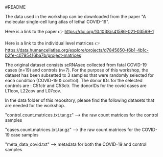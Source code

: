 #README

The data used in the workshop can be downloaded from the paper "A molecular single-cell lung atlas of lethal COVID-19". 

Here is a link to the paper 👉 https://doi.org/10.1038/s41586-021-03569-1

Here is a link to the individual level matrices 👉 https://data.humancellatlas.org/explore/projects/d7845650-f6b1-4b1c-b2fe-c0795416ba7b/project-matrices

The original dataset consists scRNAseq collected from fatal COVID-19 cases (n=19) and controls (n=7). For the purpose of this workshop, the dataset has been subsetted to 3 samples that were randomly selected for each condition (COVID-19 & control).
The donor IDs for the selected controls are : C51ctr and C53ctr. 
The donorIDs for the covid cases are L11cov, L22cov and L07cov.

In the data folder of this repository, please find the following datasets that are needed for the workshop. 

"control.count.matrices.txt.tar.gz" --> the raw count matrices for the control samples

"cases.count.matrices.txt.tar.gz" --> the raw count matrices for the COVID-19 case samples

"meta_data_covid.txt" --> metadata for both the COVID-19 and control samples

